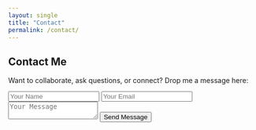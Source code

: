 ```yaml
---
layout: single
title: "Contact"
permalink: /contact/
---
```


## Contact Me

Want to collaborate, ask questions, or connect? Drop me a message here:

<form name="contact" method="POST" data-netlify="true" action="/thanks/">
  <input type="text" name="name" placeholder="Your Name" required>
  <input type="email" name="email" placeholder="Your Email" required>
  <textarea name="message" placeholder="Your Message" required></textarea>
  <button type="submit">Send Message</button>
</form>
